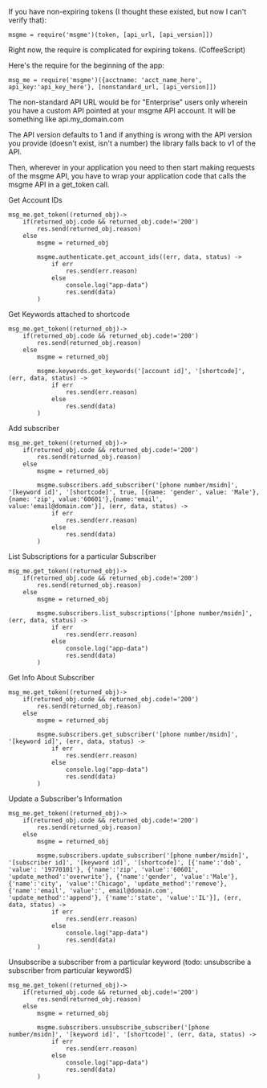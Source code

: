 If you have non-expiring tokens (I thought these existed, but now I can't verify that):

```
msgme = require('msgme')(token, [api_url, [api_version]])
```


Right now, the require is complicated for expiring tokens. (CoffeeScript)

Here's the require for the beginning of the app:

```
msg_me = require('msgme')({acctname: 'acct_name_here', api_key:'api_key_here'}, [nonstandard_url, [api_version]])
```

The non-standard API URL would be for "Enterprise" users only wherein you have a custom API pointed at your msgme API account. It will be something like api.my_domain.com

The API version defaults to 1 and if anything is wrong with the API version you provide (doesn't exist, isn't a number) the library falls back to v1 of the API.

Then, wherever in your application you need to then start making requests of the msgme API, you have to wrap your application code that calls the msgme API in a get_token call.

Get Account IDs

```
msg_me.get_token((returned_obj)->
	if(returned_obj.code && returned_obj.code!='200')
		res.send(returned_obj.reason)
	else
		msgme = returned_obj
		
		msgme.authenticate.get_account_ids((err, data, status) ->
			if err
				res.send(err.reason)
			else
				console.log("app-data")
				res.send(data)
		)
```

Get Keywords attached to shortcode

```
msg_me.get_token((returned_obj)->
	if(returned_obj.code && returned_obj.code!='200')
		res.send(returned_obj.reason)
	else
		msgme = returned_obj
		
		msgme.keywords.get_keywords('[account id]', '[shortcode]', (err, data, status) ->
			if err
				res.send(err.reason)
			else
				res.send(data)
		)
```

Add subscriber

```
msg_me.get_token((returned_obj)->
	if(returned_obj.code && returned_obj.code!='200')
		res.send(returned_obj.reason)
	else
		msgme = returned_obj
		
		msgme.subscribers.add_subscriber('[phone number/msidn]', '[keyword id]', '[shortcode]', true, [{name: 'gender', value: 'Male'},{name: 'zip', value:'60601'},{name:'email', value:'email@domain.com'}], (err, data, status) ->
			if err
				res.send(err.reason)
			else
				res.send(data)
		)
```

List Subscriptions for a particular Subscriber

```
msg_me.get_token((returned_obj)->
	if(returned_obj.code && returned_obj.code!='200')
		res.send(returned_obj.reason)
	else
		msgme = returned_obj
		
		msgme.subscribers.list_subscriptions('[phone number/msidn]', (err, data, status) ->
			if err
				res.send(err.reason)
			else
				console.log("app-data")
				res.send(data)
		)
```

Get Info About Subscriber

```
msg_me.get_token((returned_obj)->
	if(returned_obj.code && returned_obj.code!='200')
		res.send(returned_obj.reason)
	else
		msgme = returned_obj
		
		msgme.subscribers.get_subscriber('[phone number/msidn]', '[keyword id]', (err, data, status) ->
			if err
				res.send(err.reason)
			else
				console.log("app-data")
				res.send(data)
		)
```

Update a Subscriber's Information

```
msg_me.get_token((returned_obj)->
	if(returned_obj.code && returned_obj.code!='200')
		res.send(returned_obj.reason)
	else
		msgme = returned_obj
		
		msgme.subscribers.update_subscriber('[phone number/msidn]', '[subscriber id]', '[keyword id]', '[shortcode]', [{'name':'dob', 'value': '19770101'}, {'name':'zip', 'value':'60601', 'update_method':'overwrite'}, {'name':'gender', 'value':'Male'}, {'name':'city', 'value':'Chicago', 'update_method':'remove'}, {'name':'email', 'value':', email@domain.com', 'update_method':'append'}, {'name':'state', 'value':'IL'}], (err, data, status) ->
			if err
				res.send(err.reason)
			else
				console.log("app-data")
				res.send(data)
		)
```

Unsubscribe a subscriber from a particular keyword (todo: unsubscribe a subscriber from particular keywordS)

```
msg_me.get_token((returned_obj)->
	if(returned_obj.code && returned_obj.code!='200')
		res.send(returned_obj.reason)
	else
		msgme = returned_obj
		
		msgme.subscribers.unsubscribe_subscriber('[phone number/msidn]', '[keyword id]', '[shortcode]', (err, data, status) ->
			if err
				res.send(err.reason)
			else
				console.log("app-data")
				res.send(data)
		)
```